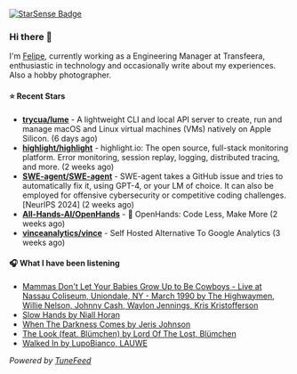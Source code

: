 <a href="https://starsense.app/developer-types" target="_blank"><img src="https://starsense.app/api/badge/?user=valtlfelipe" alt="StarSense Badge"></a>

### Hi there 👋

I'm [Felipe](https://felipevm.com), currently working as a Engineering Manager at Transfeera, enthusiastic in technology and occasionally write about my experiences. Also a hobby photographer.

#### ⭐ Recent Stars
- **[trycua/lume](https://github.com/trycua/lume)** - A lightweight CLI and local API server to create, run and manage macOS and Linux virtual machines (VMs) natively on Apple Silicon. (6 days ago)
- **[highlight/highlight](https://github.com/highlight/highlight)** - highlight.io: The open source, full-stack monitoring platform. Error monitoring, session replay, logging, distributed tracing, and more. (2 weeks ago)
- **[SWE-agent/SWE-agent](https://github.com/SWE-agent/SWE-agent)** - SWE-agent takes a GitHub issue and tries to automatically fix it, using GPT-4, or your LM of choice. It can also be employed for offensive cybersecurity or competitive coding challenges. [NeurIPS 2024]  (2 weeks ago)
- **[All-Hands-AI/OpenHands](https://github.com/All-Hands-AI/OpenHands)** - 🙌 OpenHands: Code Less, Make More (2 weeks ago)
- **[vinceanalytics/vince](https://github.com/vinceanalytics/vince)** - Self Hosted Alternative To Google Analytics (3 weeks ago)

#### 🎧 What I have been listening
- [Mammas Don&#39;t Let Your Babies Grow Up to Be Cowboys - Live at Nassau Coliseum, Uniondale, NY - March 1990 by The Highwaymen, Willie Nelson, Johnny Cash, Waylon Jennings, Kris Kristofferson](https://open.spotify.com/track/4yxlMScRJzhghqmccPhgQP)
- [Slow Hands by Niall Horan](https://open.spotify.com/track/2cOUlop2ZakjOKe4WinesN)
- [When The Darkness Comes by Jeris Johnson](https://open.spotify.com/track/6b1z0YOAobJHJNUXGml6i5)
- [The Look (feat. Blümchen) by Lord Of The Lost, Blümchen](https://open.spotify.com/track/2kB3y4qAJ7t6GNVK4Isu2z)
- [Walked In by LupoBianco, LAUWE](https://open.spotify.com/track/0RYxiZWFrxlP5dUnsjSoe3)

_Powered by [TuneFeed](https://tunefeed.app?ref=github.com)_



